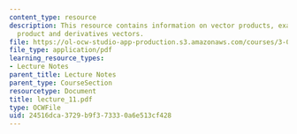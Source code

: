```yaml
---
content_type: resource
description: This resource contains information on vector products, examples of cross
  product and derivatives vectors.
file: https://ol-ocw-studio-app-production.s3.amazonaws.com/courses/3-016-mathematics-for-materials-scientists-and-engineers-fall-2005/24516dca3729b9f373330a6e513cf428_lecture_11.pdf
file_type: application/pdf
learning_resource_types:
- Lecture Notes
parent_title: Lecture Notes
parent_type: CourseSection
resourcetype: Document
title: lecture_11.pdf
type: OCWFile
uid: 24516dca-3729-b9f3-7333-0a6e513cf428
---
```

